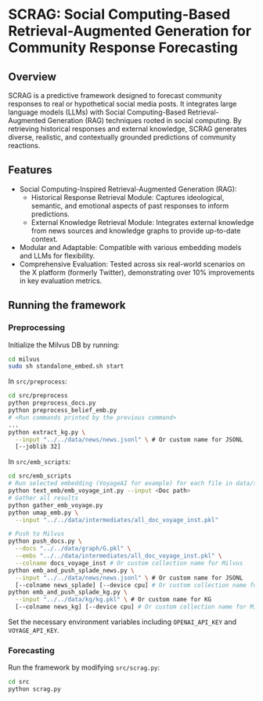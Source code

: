 # SCRAG: Social Computing-Based Retrieval-Augmented Generation for Community Response Forecasting

## Overview

SCRAG is a predictive framework designed to forecast community responses to real or hypothetical social media posts. It integrates large language models (LLMs) with Social Computing-Based Retrieval-Augmented Generation (RAG) techniques rooted in social computing. By retrieving historical responses and external knowledge, SCRAG generates diverse, realistic, and contextually grounded predictions of community reactions.

## Features

- Social Computing-Inspired Retrieval-Augmented Generation (RAG):
  - Historical Response Retrieval Module: Captures ideological, semantic, and emotional aspects of past responses to inform predictions.
  - External Knowledge Retrieval Module: Integrates external knowledge from news sources and knowledge graphs to provide up-to-date context.
- Modular and Adaptable: Compatible with various embedding models and LLMs for flexibility.
- Comprehensive Evaluation: Tested across six real-world scenarios on the X platform (formerly Twitter), demonstrating over 10% improvements in key evaluation metrics.

## Running the framework

### Preprocessing

Initialize the Milvus DB by running:
```bash
cd milvus
sudo sh standalone_embed.sh start
```

In `src/preprocess`:
```bash
cd src/preprocess
python preprocess_docs.py
python preprocess_belief_emb.py
# <Run commands printed by the previous command>
...
python extract_kg.py \
  --input "../../data/news/news.jsonl" \ # Or custom name for JSONL
  [--joblib 32]
```

In `src/emb_scripts`:
```bash
cd src/emb_scripts
# Run selected embedding (VoyageAI for example) for each file in data/social_media_docs
python text_emb/emb_voyage_int.py --input <Doc path>
# Gather all results
python gather_emb_voyage.py
python umap_emb.py \
  --input "../../data/intermediates/all_doc_voyage_inst.pkl"
```
```bash
# Push to Milvus
python push_docs.py \
  --docs "../../data/graph/G.pkl" \
  --embs "../../data/intermediates/all_doc_voyage_inst.pkl" \
  --colname docs_voyage_inst # Or custom collection name for Milvus
python emb_and_push_splade_news.py \
  --input "../../data/news/news.jsonl" \ # Or custom name for JSONL
  [--colname news_splade] [--device cpu] # Or custom collection name for Milvus and device
python emb_and_push_splade_kg.py \
  --input "../../data/kg/kg.pkl" \ # Or custom name for KG
  [--colname news_kg] [--device cpu] # Or custom collection name for Milvus and device
```

Set the necessary environment variables including `OPENAI_API_KEY` and `VOYAGE_API_KEY`.

### Forecasting

Run the framework by modifying `src/scrag.py`:
```bash
cd src
python scrag.py
```

